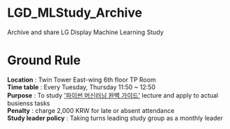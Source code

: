# LGD_MLStudy_Archive
Archive and share LG Display Machine Learning Study 

# Ground Rule

**Location** : Twin Tower East-wing 6th floor TP Room <br>
**Time table** : Every Tuesday, Thursday 11:50 ~ 12:50 <br>
**Purpose** : To study ['파이썬 머신러닝 완벽 가이드'](https://www.inflearn.com/course/%ED%8C%8C%EC%9D%B4%EC%8D%AC-%EB%A8%B8%EC%8B%A0%EB%9F%AC%EB%8B%9D-%EC%99%84%EB%B2%BD%EA%B0%80%EC%9D%B4%EB%93%9C) lecture and apply to actual busienss tasks<br>
**Penalty** : charge 2,000 KRW for late or absent attendance<br>
**Study leader policy** : Taking turns leading study group as a monthly leader <br>
